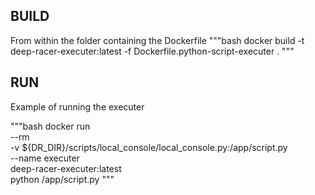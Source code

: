 ## BUILD

From within the folder containing the Dockerfile
"""bash
    docker build -t deep-racer-executer:latest -f Dockerfile.python-script-executer .
"""


## RUN
Example of running the executer

"""bash
    docker run \
    --rm \
    -v ${DR_DIR}/scripts/local_console/local_console.py:/app/script.py \
    --name executer \
    deep-racer-executer:latest \
    python /app/script.py
"""

